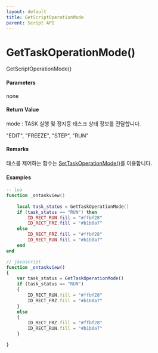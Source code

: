 ```yaml
---
layout: default
title: GetScriptOperationMode
parent: Script API
---
```

# GetTaskOperationMode\(\)

GetScriptOperationMode\(\)

#### Parameters

none

#### Return Value

mode : TASK 실행 및 정지등 태스크 상태 정보를 전달합니다.

"EDIT", "FREEZE", "STEP", "RUN"

#### Remarks

태스를 제어하는 함수는 [SetTaskOperationMode\(\)](./enusscriptapi_settaskoperationmode.md)를 이용합니다.

#### Examples

```lua
-- lua
function _ontaskview()
	
	local task_status = GetTaskOperationMode()
	if (task_status == "RUN") then
		ID_RECT_RUN.fill = "#ffbf28"
		ID_RECT_FRZ.fill = "#b1b0a7"
	else
		ID_RECT_FRZ.fill = "#ffbf28"
		ID_RECT_RUN.fill = "#b1b0a7"
	end
end
```

```js
// javascript
function _ontaskview()
{	
	var task_status = GetTaskOperationMode()
	if (task_status == "RUN")
	{
		ID_RECT_RUN.fill = "#ffbf28"
		ID_RECT_FRZ.fill = "#b1b0a7"
	}
	else
	{
		ID_RECT_FRZ.fill = "#ffbf28"
		ID_RECT_RUN.fill = "#b1b0a7"
	}

}
```

#### 



